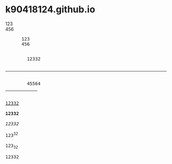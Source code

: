 # k90418124.github.io
<!DOCTYPE html>
<html>
  <head>
    <meta charset="utf-8">
    <title></title>
  </head>
  <body>
    <p>123<br />
    456</p>
    <pre>
      123
      456
      <pre>
        12332
        <hr>
        45564
<hr width="100"align="lefts"size="100"color="blue"color="red">
<u>12332</u><br />
<b>12332</b><br />
<i>12332</i><br />
123<sup>32</sup><br />
123<sub>32</sub><br />
12332<br />

  </body>
</html>
